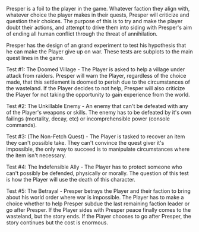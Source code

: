 Presper is a foil to the player in the game. Whatever faction they align with, whatever choice the player makes in their quests, Presper will criticize and question their choices. The purpose of this is to try and make the player doubt their actions, and attempt to drive them into siding with Presper's aim of ending all human conflict through the threat of annihilation.  

Presper has the design of an grand experiment to test his hypothesis that he can make the Player give up on war. These tests are subplots to the main quest lines in the game. 

Test #1: The Doomed Village - The Player is asked to help a village under attack from raiders. Presper will warn the Player, regardless of the choice made, that this settlement is doomed to perish due to the circumstances of the wasteland. If the Player decides to not help, Presper will also criticize the Player for not taking the opportunity to gain experience from the world.

Test #2: The Unkillable Enemy - An enemy that can't be defeated with any of the Player's weapons or skills. The enemy has to be defeated by it's own failings (mortality, decay, etc) or incomprehensible power (console commands). 

Test #3: (The Non-Fetch Quest) - The Player is tasked to recover an item they can't possible take. They can't convince the quest giver it's impossible, the only way to succeed is to manipulate circumstances where the item isn't necessary. 

Test #4: The Indefensible Ally - The Player has to protect someone who can't possibly be defended, physically or morally. The question of this test is how the Player will use the death of this character. 

Test #5: The Betrayal - Presper betrays the Player and their faction to bring about his world order where war is impossible. The Player has to make a choice whether to help Presper subdue the last remaining faction leader or go after Presper. If the Player sides with Presper peace finally comes to the wasteland, but the story ends. If the Player chooses to go after Presper, the story continues but the cost is enormous. 

